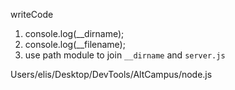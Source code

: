 writeCode

1. console.log(\_\_dirname);
2. console.log(\_\_filename);
3. use path module to join `__dirname` and `server.js`


Users/elis/Desktop/DevTools/AltCampus/node.js
